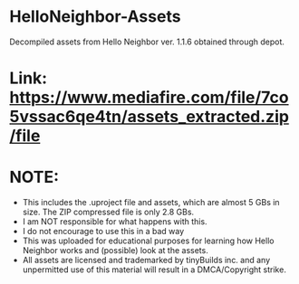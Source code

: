 # HelloNeighbor-Assets
Decompiled assets from Hello Neighbor ver. 1.1.6 obtained through depot.

# Link: https://www.mediafire.com/file/7co5vssac6qe4tn/assets_extracted.zip/file

# NOTE:
- This includes the .uproject file and assets, which are almost 5 GBs in size. The ZIP compressed file is only 2.8 GBs.
- I am NOT responsible for what happens with this.
- I do not encourage to use this in a bad way
- This was uploaded for educational purposes for learning how Hello Neighbor works and (possible) look at the assets.
- All assets are licensed and trademarked by tinyBuilds inc. and any unpermitted use of this material will result in a DMCA/Copyright strike.
